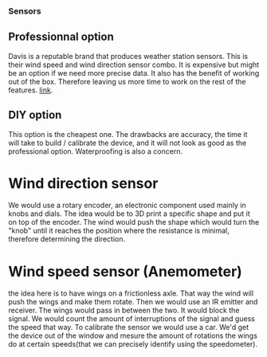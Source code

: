 ### Sensors

## Professionnal option

Davis is a reputable brand that produces weather station sensors.
This is their wind speed and wind direction sensor combo. It is expensive but might be an option if we need more precise data.
It also has the benefit of working out of the box. Therefore leaving us more time to work on the rest of the features.
[link](https://www.davis-europe.nl/product/davis-6410-anemometer-for-vantage-pro2-vantage-pro/).

## DIY option

This option is the cheapest one.  The drawbacks are accuracy, the time it will take to build / calibrate the device, and it will not look as good as the professional option. Waterproofing is also a concern.

# Wind direction sensor

We would use a rotary encoder, an electronic component used mainly in knobs and dials. The idea would be to 3D print a specific shape and put it on top of the encoder.
The wind would push the shape which would turn the "knob" until it reaches the position where the resistance is minimal, therefore determining the direction.

# Wind speed sensor (Anemometer)

the idea here is to have wings on a frictionless axle. That way the wind will push the wings and make them rotate.
Then we would use an IR emitter and receiver. The wings would pass in between the two. It would block the signal.
We would count the amount of interruptions of the signal and guess the speed that way. 
To calibrate the sensor we would use a car. We'd get the device out of the window and mesure the amount of rotations the wings do at certain speeds(that we can precisely identify using the speedometer).